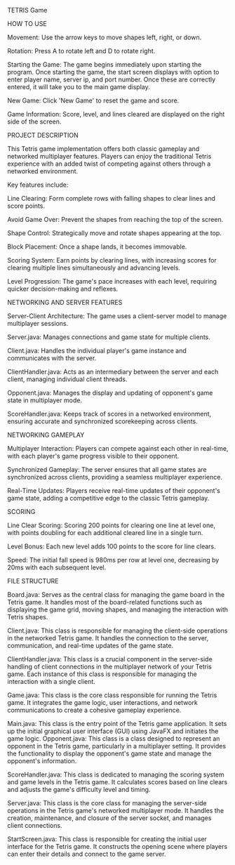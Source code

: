 TETRIS Game


HOW TO USE


Movement: Use the arrow keys to move shapes left, right, or down.

Rotation: Press A to rotate left and D to rotate right.

Starting the Game: The game begins immediately upon starting the program. 
Once starting the game, the start screen displays with option to enter player name, server ip, and port number. 
Once these are correctly entered, it will take you to the main game display.

New Game: Click 'New Game' to reset the game and score.

Game Information: Score, level, and lines cleared are displayed on the right side of the screen.


PROJECT DESCRIPTION

This Tetris game implementation offers both classic gameplay and networked multiplayer features. 
Players can enjoy the traditional Tetris experience with an added twist of competing against others through a networked environment. 


Key features include:

Line Clearing: Form complete rows with falling shapes to clear lines and score points.

Avoid Game Over: Prevent the shapes from reaching the top of the screen.

Shape Control: Strategically move and rotate shapes appearing at the top.

Block Placement: Once a shape lands, it becomes immovable.

Scoring System: Earn points by clearing lines, with increasing scores for clearing multiple lines simultaneously and advancing levels.

Level Progression: The game's pace increases with each level, requiring quicker decision-making and reflexes.



NETWORKING AND SERVER FEATURES


Server-Client Architecture: The game uses a client-server model to manage multiplayer sessions.

Server.java: Manages connections and game state for multiple clients.

Client.java: Handles the individual player's game instance and communicates with the server.

ClientHandler.java: Acts as an intermediary between the server and each client, managing individual client threads.

Opponent.java: Manages the display and updating of opponent's game state in multiplayer mode.

ScoreHandler.java: Keeps track of scores in a networked environment, ensuring accurate and synchronized scorekeeping across clients.


NETWORKING GAMEPLAY


Multiplayer Interaction: Players can compete against each other in real-time, with each player's game progress visible to their opponent.

Synchronized Gameplay: The server ensures that all game states are synchronized across clients, providing a seamless multiplayer experience.

Real-Time Updates: Players receive real-time updates of their opponent's game state, adding a competitive edge to the classic Tetris gameplay.


SCORING


Line Clear Scoring: Scoring 200 points for clearing one line at level one, with points doubling for each additional cleared line in a single turn.

Level Bonus: Each new level adds 100 points to the score for line clears.

Speed: The initial fall speed is 980ms per row at level one, decreasing by 20ms with each subsequent level.


FILE STRUCTURE

Board.java: Serves as the central class for managing the game board in the Tetris game. 
It handles most of the board-related functions such as displaying the game grid, moving shapes, and managing the interaction with Tetris shapes.


Client.java: This class is responsible for managing the client-side operations in the networked Tetris game. 
It handles the connection to the server, communication, and real-time updates of the game state.


ClientHandler.java: This class is a crucial component in the server-side handling of client connections in the multiplayer network of your Tetris game. 
Each instance of this class is responsible for managing the interaction with a single client.


Game.java: This class is the core class responsible for running the Tetris game. 
It integrates the game logic, user interactions, and network communications to create a cohesive gameplay experience.


Main.java: This class is the entry point of the Tetris game application. 
It sets up the initial graphical user interface (GUI) using JavaFX and initiates the game logic.
Opponent.java: This class is a class designed to represent an opponent in the Tetris game, particularly in a multiplayer setting. 
It provides the functionality to display the opponent's game state and manage the opponent's information.


ScoreHandler.java: This class is dedicated to managing the scoring system and game levels in the Tetris game. 
It calculates scores based on line clears and adjusts the game's difficulty level and timing.


Server.java: This class is the core class for managing the server-side operations in the Tetris game's networked multiplayer mode.
It handles the creation, maintenance, and closure of the server socket, and manages client connections.


StartScreen.java: This class is responsible for creating the initial user interface for the Tetris game. 
It constructs the opening scene where players can enter their details and connect to the game server.